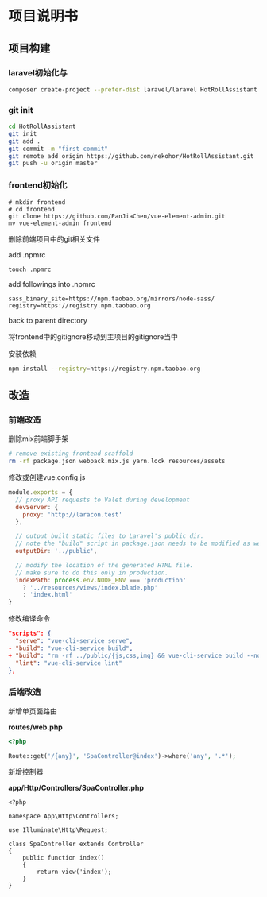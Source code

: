 # 项目说明书



## 项目构建

### laravel初始化与

```bash
composer create-project --prefer-dist laravel/laravel HotRollAssistant

```

### git init

```bash
cd HotRollAssistant
git init
git add .
git commit -m "first commit"
git remote add origin https://github.com/nekohor/HotRollAssistant.git
git push -u origin master
```

### frontend初始化

```
# mkdir frontend
# cd frontend
git clone https://github.com/PanJiaChen/vue-element-admin.git
mv vue-element-admin frontend
```

删除前端项目中的git相关文件

add .npmrc

```
touch .npmrc
```

add followings into .npmrc

```
sass_binary_site=https://npm.taobao.org/mirrors/node-sass/
registry=https://registry.npm.taobao.org
```

back to parent directory

将frontend中的gitignore移动到主项目的gitignore当中

安装依赖

```bash
npm install --registry=https://registry.npm.taobao.org
```

## 改造

### 前端改造

删除mix前端脚手架

```bash
# remove existing frontend scaffold
rm -rf package.json webpack.mix.js yarn.lock resources/assets
```

修改或创建vue.config.js

```js
module.exports = {
  // proxy API requests to Valet during development
  devServer: {
    proxy: 'http://laracon.test'
  },

  // output built static files to Laravel's public dir.
  // note the "build" script in package.json needs to be modified as well.
  outputDir: '../public',

  // modify the location of the generated HTML file.
  // make sure to do this only in production.
  indexPath: process.env.NODE_ENV === 'production'
    ? '../resources/views/index.blade.php'
    : 'index.html'
}
```

修改编译命令

```json
"scripts": {
  "serve": "vue-cli-service serve",
- "build": "vue-cli-service build",
+ "build": "rm -rf ../public/{js,css,img} && vue-cli-service build --no-clean",
  "lint": "vue-cli-service lint"
},
```

### 后端改造

新增单页面路由

**routes/web.php**

```php
<?php

Route::get('/{any}', 'SpaController@index')->where('any', '.*');
```

新增控制器

**app/Http/Controllers/SpaController.php**

```
<?php

namespace App\Http\Controllers;

use Illuminate\Http\Request;

class SpaController extends Controller
{
    public function index()
    {
        return view('index');
    }
}
```


